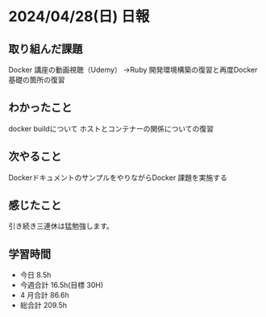 # 2024/04/28(日) 日報

## 取り組んだ課題
Docker 講座の動画視聴（Udemy）
→Ruby 開発環境構築の復習と再度Docker基礎の箇所の復習

## わかったこと
docker buildについて
ホストとコンテナーの関係についての復習

## 次やること
DockerドキュメントのサンプルをやりながらDocker 課題を実施する

## 感じたこと
引き続き三連休は猛勉強します。

## 学習時間

- 今日 8.5h
- 今週合計 16.5h(目標 30H)
- 4 月合計 86.6h
- 総合計 209.5h
